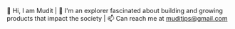👋 Hi, I am Mudit | 👀 I'm an explorer fascinated about building and growing products that impact the society | 📫 Can reach me at muditjps@gmail.com

<!---
iammudit/iammudit is a ✨ special ✨ repository because its `README.md` (this file) appears on your GitHub profile.
You can click the Preview link to take a look at your changes.
--->

